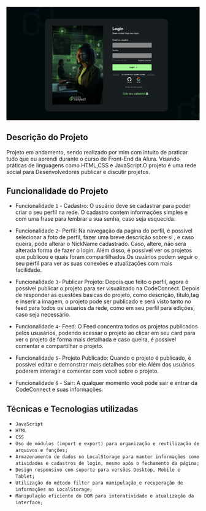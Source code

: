 ![CodeConnect - Rede Social para Devs](img/CondeConnect1.png)

## Descrição do Projeto 

Projeto em andamento, sendo realizado por mim com intuito de praticar tudo que eu aprendi durante o curso de Front-End da Alura. Visando práticas de linguagens como HTML,CSS e JavaScript.O projeto é uma rede social para Desenvolvedores publicar e discutir projetos.

## Funcionalidade do Projeto 

- Funcionalidade `1` - Cadastro: O usuário deve se cadastrar para poder criar o seu perfil na rede. O cadastro contem informações simples e com uma frase para lembrar a sua senha, caso seja esquecida.

- Funcionalidade `2`- Perfil: Na navegação da pagina do perfil, é possivel selecionar a foto de perfil, fazer uma breve descrição sobre si , e caso queira, pode alterar o NickName cadastrado. Caso, altere, não sera alterada forma de fazer o login. Além disso, é possivel ver os projetos que publicou e quais foram compartilhados.Os usuários podem seguir o seu perfil para ver as suas conexões e atualizações com mais facilidade.

- Funcionalidade `3`- Publicar Projeto: Depois que feito o perfil, agora é possivel publicar o projeto para ser visualizado na CodeConnect. Depois de responder as questões basicas do projeto, como descrição, titulo,tag e inserir a imagem, o projeto pode ser publicado e será visto tanto no feed para todos os usuarios da rede, como em seu perfil para edições, caso seja necessário.

- Funcionalidade `4`- Feed: O Feed concentra todos os projetos publicados pelos usuaários, podendo acessar o projeto ao clicar em seu card para ver o projeto de forma mais detalhada e caso queira, é possivel comentar e compartilhar o projeto.

- Funcionalidade `5`- Projeto Publicado: Quando o projeto é publicado, é possivel editar e demonstrar mais detalhes sobr ele.Além dos usuários poderem interagir e comentar com você sobre o projeto.

- Funcionalidade `6` - Sair: A qualquer momento você pode sair e entrar da CodeConnect e suas informações.

## Técnicas e Tecnologias utilizadas

- ``JavaScript``
- ``HTML``
- ``CSS``
- ``Uso de módulos (import e export) para organização e reutilização de arquivos e funções;``
- ``Armazenamento de dados no LocalStorage para manter informações como atividades e cadastros de login, mesmo após o fechamento da página;``
- ``Design responsivo com suporte para versões Desktop, Mobile e Tablet;``
- ``Utilização do método filter para manipulação e recuperação de informações no LocalStorage;``
- ``Manipulação eficiente do DOM para interatividade e atualização da interface;``
